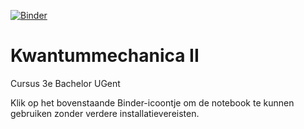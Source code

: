 [![Binder](https://mybinder.org/badge_logo.svg)](https://mybinder.org/v2/gh/AranLamaire/Kwantum_II/master)

# Kwantummechanica II
Cursus 3e Bachelor UGent

Klik op het bovenstaande Binder-icoontje om de notebook te kunnen gebruiken zonder verdere installatievereisten.
